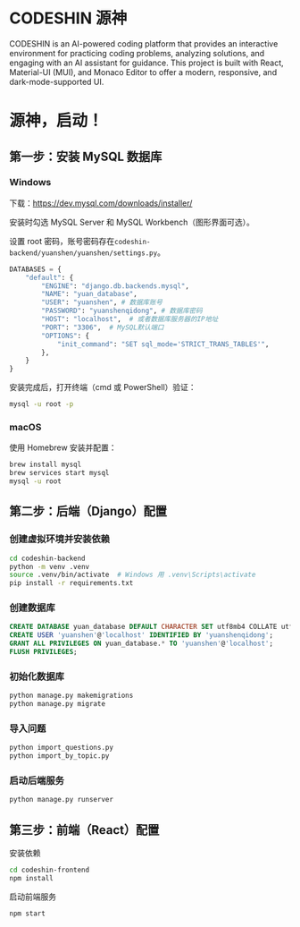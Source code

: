 # CODESHIN 源神

CODESHIN is an AI-powered coding platform that provides an interactive environment for practicing coding problems, analyzing solutions, and engaging with an AI assistant for guidance. This project is built with React, Material-UI (MUI), and Monaco Editor to offer a modern, responsive, and dark-mode-supported UI.

# 源神，启动！
## 第一步：安装 MySQL 数据库
### Windows 
下载：https://dev.mysql.com/downloads/installer/

安装时勾选 MySQL Server 和 MySQL Workbench（图形界面可选）。

设置 root 密码，账号密码存在`codeshin-backend/yuanshen/yuanshen/settings.py`。
```python
DATABASES = {
    "default": {
        "ENGINE": "django.db.backends.mysql",
        "NAME": "yuan_database",
        "USER": "yuanshen", # 数据库账号
        "PASSWORD": "yuanshenqidong", # 数据库密码
        "HOST": "localhost",  # 或者数据库服务器的IP地址
        "PORT": "3306",  # MySQL默认端口
        "OPTIONS": {
            "init_command": "SET sql_mode='STRICT_TRANS_TABLES'",
        },
    }
}
```
安装完成后，打开终端（cmd 或 PowerShell）验证：
```bash
mysql -u root -p
```

### macOS
使用 Homebrew 安装并配置：

```bash
brew install mysql
brew services start mysql
mysql -u root
```


## 第二步：后端（Django）配置
### 创建虚拟环境并安装依赖
```bash
cd codeshin-backend
python -m venv .venv
source .venv/bin/activate  # Windows 用 .venv\Scripts\activate
pip install -r requirements.txt
```
### 创建数据库
```sql
CREATE DATABASE yuan_database DEFAULT CHARACTER SET utf8mb4 COLLATE utf8mb4_unicode_ci;
CREATE USER 'yuanshen'@'localhost' IDENTIFIED BY 'yuanshenqidong';
GRANT ALL PRIVILEGES ON yuan_database.* TO 'yuanshen'@'localhost';
FLUSH PRIVILEGES;
```
### 初始化数据库
```bash
python manage.py makemigrations
python manage.py migrate
```
### 导入问题
```bash
python import_questions.py
python import_by_topic.py
```
### 启动后端服务
```bash
python manage.py runserver
```


## 第三步：前端（React）配置
安装依赖
```bash
cd codeshin-frontend
npm install
```
启动前端服务
```bash
npm start
``` 

